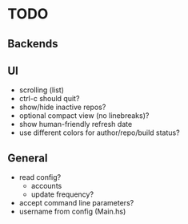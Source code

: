 # TODO

## Backends

## UI
 * scrolling (list)
 * ctrl-c should quit?
 * show/hide inactive repos?
 * optional compact view (no linebreaks)?
 * show human-friendly refresh date
 * use different colors for author/repo/build status?

## General
* read config?
  - accounts
  - update frequency?
* accept command line parameters?
* username from config (Main.hs)
